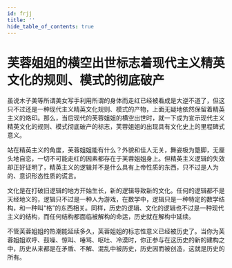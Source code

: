 ```yaml
---
id: frjj
title: ''
hide_table_of_contents: true
---
```


# 芙蓉姐姐的横空出世标志着现代主义精英文化的规则、模式的彻底破产 

虽说木子美等所谓美女写手利用所谓的身体而走红已经被看成是大逆不道了，但这只不过还是一种现代主义精英文化规则、模式的产物，上面无疑地依然保留着精英主义的烙印。那么，当后现代的芙蓉姐姐的横空出世时，就一下成为宣示现代主义精英文化的规则、模式彻底破产的标志，芙蓉姐姐的出现具有文化史上的里程碑式意义。 

站在精英主义的角度，芙蓉姐姐能有什么？外貌和佳人无关，舞姿极为蹩脚，无厘头地自恋，一切不可能走红的因素都存在于芙蓉姐姐身上。但精英主义逻辑的失效却正好证明了，精英主义的逻辑并不是什么具有上帝性质的东西，只不过是人为的、意识形态性质的谎言。 

文化是在打破旧逻辑的地方开始生长，新的逻辑导致新的文化。任何的逻辑都不是天经地义的，逻辑只不过是一种人为游戏，在数学中，逻辑只是一种特定的数学结构，和一种叫“格”的东西相关。同样，历史的逻辑、文化的逻辑也不过是一种现代主义的结构，而任何结构都面临被解构的命运，历史就在解构中延续。 

不管芙蓉姐姐的热潮能延续多久，芙蓉姐姐的标志性意义已经被历史了。当你为芙蓉姐姐欢呼、鼓噪、惊叫、唾骂、呕吐、冷漠时，你正参与在这历史的新的建构之中，历史从来都是在矛盾、不解、混乱中被历史，历史因而被创造，这就是历史的所有。